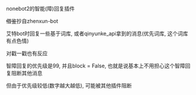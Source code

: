 nonebot2的智能(障)回复插件

~~借鉴~~抄自zhenxun-bot



艾特bot时回复一些基于词库, 或者qinyunke_api拿到的消息(优先词库, 这个词库有点色情)

对戳一戳也有反应

智障回复的优先级是99, 并且block = False, 也就是说基本上不用担心这个智障回复阻断其他消息

但由于优先级较低(数字越大越低), 可能被其他插件阻断
